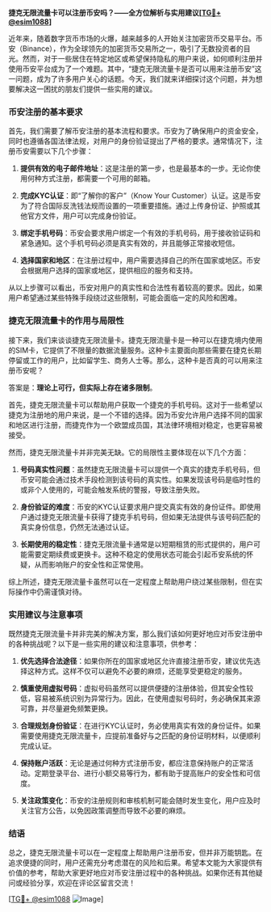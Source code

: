 **捷克无限流量卡可以注册币安吗？——全方位解析与实用建议[[TG💪+ @esim1088](https://t.me/s/esim1088)]**

近年来，随着数字货币市场的火爆，越来越多的人开始关注加密货币交易平台。币安（Binance），作为全球领先的加密货币交易所之一，吸引了无数投资者的目光。然而，对于一些居住在特定地区或希望保持隐私的用户来说，如何顺利注册并使用币安平台成为了一个难题。其中，“捷克无限流量卡是否可以用来注册币安”这一问题，成为了许多用户关心的话题。今天，我们就来详细探讨这个问题，并为想要解决这一困扰的朋友们提供一些实用的建议。

### 币安注册的基本要求

首先，我们需要了解币安注册的基本流程和要求。币安为了确保用户的资金安全，同时也遵循各国法律法规，对用户的身份验证提出了严格的要求。通常情况下，注册币安需要以下几个步骤：

1. **提供有效的电子邮件地址**：这是注册的第一步，也是最基本的一步。无论你使用何种方式注册，都需要一个可用的邮箱。
   
2. **完成KYC认证**：即“了解你的客户”（Know Your Customer）认证。这是币安为了符合国际反洗钱法规而设置的一项重要措施。通过上传身份证、护照或其他官方文件，用户可以完成身份验证。

3. **绑定手机号码**：币安会要求用户绑定一个有效的手机号码，用于接收验证码和紧急通知。这个手机号码必须是真实有效的，并且能够正常接收短信。

4. **选择国家和地区**：在注册过程中，用户需要选择自己的所在国家或地区。币安会根据用户选择的国家或地区，提供相应的服务和支持。

从以上步骤可以看出，币安对用户的真实性和合法性有着较高的要求。因此，如果用户希望通过某些特殊手段绕过这些限制，可能会面临一定的风险和困难。

### 捷克无限流量卡的作用与局限性

接下来，我们来谈谈捷克无限流量卡。捷克无限流量卡是一种可以在捷克境内使用的SIM卡，它提供了不限量的数据流量服务。这种卡主要面向那些需要在捷克长期停留或工作的用户，比如留学生、商务人士等。那么，这种卡是否真的可以用来注册币安呢？

答案是：**理论上可行，但实际上存在诸多限制**。

首先，捷克无限流量卡可以帮助用户获取一个捷克的手机号码。这对于一些希望以捷克为注册地的用户来说，是一个不错的选择。因为币安允许用户选择不同的国家和地区进行注册，而捷克作为一个欧盟成员国，其法律环境相对稳定，也更容易被接受。

然而，捷克无限流量卡并非完美无缺。它的局限性主要体现在以下几个方面：

1. **号码真实性问题**：虽然捷克无限流量卡可以提供一个真实的捷克手机号码，但币安可能会通过技术手段检测到该号码的真实性。如果发现该号码是临时性的或非个人使用的，可能会触发系统的警报，导致注册失败。

2. **身份验证的难度**：币安的KYC认证要求用户提交真实有效的身份证件。即使用户通过捷克无限流量卡获得了捷克手机号码，但如果无法提供与该号码匹配的真实身份信息，仍然无法通过认证。

3. **长期使用的稳定性**：捷克无限流量卡通常是以短期租赁的形式提供的，用户可能需要定期续费或更换卡。这种不稳定的使用状态可能会引起币安系统的怀疑，从而影响账户的安全性和正常使用。

综上所述，捷克无限流量卡虽然可以在一定程度上帮助用户绕过某些限制，但在实际操作中仍需谨慎对待。

### 实用建议与注意事项

既然捷克无限流量卡并非完美的解决方案，那么我们该如何更好地应对币安注册中的各种挑战呢？以下是一些实用的建议和注意事项，供参考：

1. **优先选择合法途径**：如果你所在的国家或地区允许直接注册币安，建议优先选择这种方式。这样不仅可以避免不必要的麻烦，还能享受更稳定的服务。

2. **慎重使用虚拟号码**：虚拟号码虽然可以提供便捷的注册体验，但其安全性较低，容易被系统识别为异常行为。因此，在使用虚拟号码时，务必确保其来源可靠，并尽量避免频繁更换。

3. **合理规划身份验证**：在进行KYC认证时，务必使用真实有效的身份证件。如果需要使用捷克无限流量卡，应提前准备好与之匹配的身份证明材料，以便顺利完成认证。

4. **保持账户活跃**：无论是通过何种方式注册币安，都应注意保持账户的正常活动。定期登录平台、进行小额交易等行为，都有助于提高账户的安全性和可信度。

5. **关注政策变化**：币安的注册规则和审核机制可能会随时发生变化，用户应及时关注官方公告，以免因政策调整而导致不必要的麻烦。

### 结语

总之，捷克无限流量卡可以在一定程度上帮助用户注册币安，但并非万能钥匙。在追求便捷的同时，用户还需充分考虑潜在的风险和后果。希望本文能为大家提供有价值的参考，帮助大家更好地应对币安注册过程中的各种挑战。如果你还有其他疑问或经验分享，欢迎在评论区留言交流！

[[TG💪+ @esim1088](https://t.me/s/esim1088) ![Image](https://i.postimg.cc/4NQfJmqS/Snipaste-2025-05-13-00-14-12.png)]